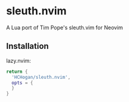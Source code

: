 # sleuth.nvim

A Lua port of Tim Pope's sleuth.vim for Neovim

## Installation

lazy.nvim:

```lua
return {
  'HCHogan/sleuth.nvim',
  opts = {
  }
}
```
